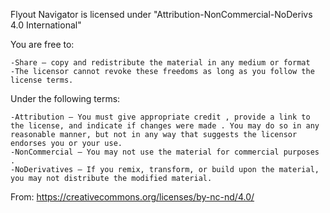 Flyout Navigator is licensed under "Attribution-NonCommercial-NoDerivs 4.0 International"

You are free to:

    -Share — copy and redistribute the material in any medium or format
    -The licensor cannot revoke these freedoms as long as you follow the license terms.

Under the following terms:

    -Attribution — You must give appropriate credit , provide a link to the license, and indicate if changes were made . You may do so in any reasonable manner, but not in any way that suggests the licensor endorses you or your use.
    -NonCommercial — You may not use the material for commercial purposes .
    -NoDerivatives — If you remix, transform, or build upon the material, you may not distribute the modified material.

From: https://creativecommons.org/licenses/by-nc-nd/4.0/